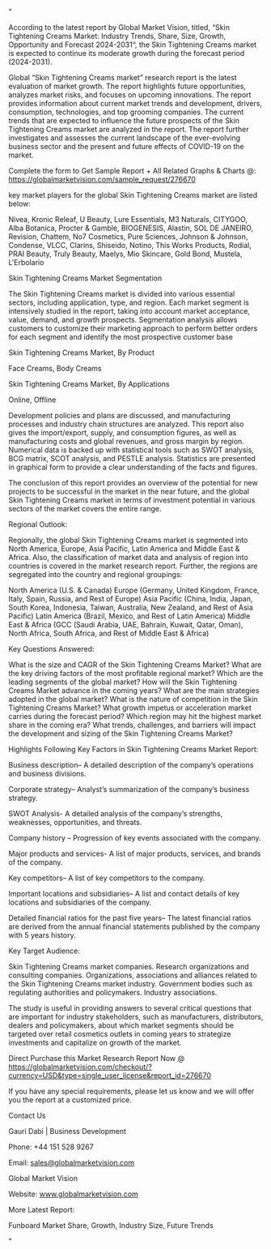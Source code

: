"

According to the latest report by Global Market Vision, titled, “Skin Tightening Creams Market: Industry Trends, Share, Size, Growth, Opportunity and Forecast 2024-2031“, the Skin Tightening Creams market is expected to continue its moderate growth during the forecast period (2024-2031).

Global “Skin Tightening Creams market” research report is the latest evaluation of market growth. The report highlights future opportunities, analyzes market risks, and focuses on upcoming innovations. The report provides information about current market trends and development, drivers, consumption, technologies, and top grooming companies. The current trends that are expected to influence the future prospects of the Skin Tightening Creams market are analyzed in the report. The report further investigates and assesses the current landscape of the ever-evolving business sector and the present and future effects of COVID-19 on the market.

Complete the form to Get Sample Report + All Related Graphs & Charts @: https://globalmarketvision.com/sample_request/276670

key market players for the global Skin Tightening Creams market are listed below:

Nivea, Kronic Releaf, U Beauty, Lure Essentials, M3 Naturals, CITYGOO, Alba Botanica, Procter & Gamble, BIOGENESIS, Alastin, SOL DE JANEIRO, Revision, Chattem, No7 Cosmetics, Pure Sciences, Johnson & Johnson, Condense, VLCC, Clarins, Shiseido, Notino, This Works Products, Rodial, PRAI Beauty, Truly Beauty, Maelys, Mio Skincare, Gold Bond, Mustela, L'Erbolario

Skin Tightening Creams Market Segmentation

The Skin Tightening Creams market is divided into various essential sectors, including application, type, and region. Each market segment is intensively studied in the report, taking into account market acceptance, value, demand, and growth prospects. Segmentation analysis allows customers to customize their marketing approach to perform better orders for each segment and identify the most prospective customer base

Skin Tightening Creams Market, By Product

Face Creams, Body Creams

Skin Tightening Creams Market, By Applications

Online, Offline

Development policies and plans are discussed, and manufacturing processes and industry chain structures are analyzed. This report also gives the import/export, supply, and consumption figures, as well as manufacturing costs and global revenues, and gross margin by region. Numerical data is backed up with statistical tools such as SWOT analysis, BCG matrix, SCOT analysis, and PESTLE analysis. Statistics are presented in graphical form to provide a clear understanding of the facts and figures.

The conclusion of this report provides an overview of the potential for new projects to be successful in the market in the near future, and the global Skin Tightening Creams market in terms of investment potential in various sectors of the market covers the entire range.

Regional Outlook:

Regionally, the global Skin Tightening Creams market is segmented into North America, Europe, Asia Pacific, Latin America and Middle East & Africa. Also, the classification of market data and analysis of region into countries is covered in the market research report. Further, the regions are segregated into the country and regional groupings:

North America (U.S. & Canada)
Europe (Germany, United Kingdom, France, Italy, Spain, Russia, and Rest of Europe)
Asia Pacific (China, India, Japan, South Korea, Indonesia, Taiwan, Australia, New Zealand, and Rest of Asia Pacific)
Latin America (Brazil, Mexico, and Rest of Latin America)
Middle East & Africa (GCC (Saudi Arabia, UAE, Bahrain, Kuwait, Qatar, Oman), North Africa, South Africa, and Rest of Middle East & Africa)

Key Questions Answered:

What is the size and CAGR of the Skin Tightening Creams Market?
What are the key driving factors of the most profitable regional market?
Which are the leading segments of the global market?
How will the Skin Tightening Creams Market advance in the coming years?
What are the main strategies adopted in the global market?
What is the nature of competition in the Skin Tightening Creams Market?
What growth impetus or acceleration market carries during the forecast period?
Which region may hit the highest market share in the coming era?
What trends, challenges, and barriers will impact the development and sizing of the Skin Tightening Creams Market?

Highlights Following Key Factors in Skin Tightening Creams Market Report:

Business description– A detailed description of the company’s operations and business divisions.

Corporate strategy– Analyst’s summarization of the company’s business strategy.

SWOT Analysis- A detailed analysis of the company’s strengths, weaknesses, opportunities, and threats.

Company history – Progression of key events associated with the company.

Major products and services- A list of major products, services, and brands of the company.

Key competitors– A list of key competitors to the company.

Important locations and subsidiaries– A list and contact details of key locations and subsidiaries of the company.

Detailed financial ratios for the past five years– The latest financial ratios are derived from the annual financial statements published by the company with 5 years history.

Key Target Audience:

Skin Tightening Creams market companies.
Research organizations and consulting companies.
Organizations, associations and alliances related to the Skin Tightening Creams market industry.
Government bodies such as regulating authorities and policymakers.
Industry associations.

The study is useful in providing answers to several critical questions that are important for industry stakeholders, such as manufacturers, distributors, dealers and policymakers, about which market segments should be targeted over retail cosmetics outlets in coming years to strategize investments and capitalize on growth of the market.

Direct Purchase this Market Research Report Now @ https://globalmarketvision.com/checkout/?currency=USD&type=single_user_license&report_id=276670

If you have any special requirements, please let us know and we will offer you the report at a customized price.

Contact Us

Gauri Dabi | Business Development

Phone: +44 151 528 9267

Email: sales@globalmarketvision.com

Global Market Vision

Website: www.globalmarketvision.com




More Latest Report:

Funboard Market Share, Growth, Industry Size, Future Trends

"
